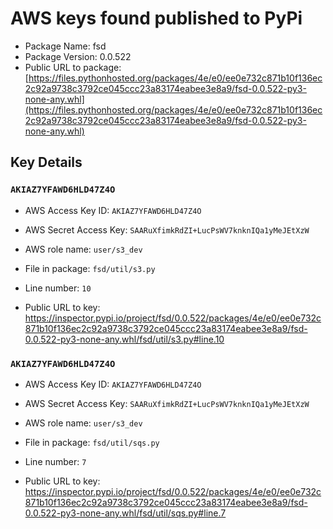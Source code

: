 # AWS keys found published to PyPi

* Package Name: fsd
* Package Version: 0.0.522
* Public URL to package: [https://files.pythonhosted.org/packages/4e/e0/ee0e732c871b10f136ec2c92a9738c3792ce045ccc23a83174eabee3e8a9/fsd-0.0.522-py3-none-any.whl](https://files.pythonhosted.org/packages/4e/e0/ee0e732c871b10f136ec2c92a9738c3792ce045ccc23a83174eabee3e8a9/fsd-0.0.522-py3-none-any.whl)

## Key Details

### `AKIAZ7YFAWD6HLD47Z4O`

* AWS Access Key ID: `AKIAZ7YFAWD6HLD47Z4O`
* AWS Secret Access Key: `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` 
* AWS role name: `user/s3_dev`
* File in package: `fsd/util/s3.py`
* Line number: `10`

* Public URL to key: https://inspector.pypi.io/project/fsd/0.0.522/packages/4e/e0/ee0e732c871b10f136ec2c92a9738c3792ce045ccc23a83174eabee3e8a9/fsd-0.0.522-py3-none-any.whl/fsd/util/s3.py#line.10



### `AKIAZ7YFAWD6HLD47Z4O`

* AWS Access Key ID: `AKIAZ7YFAWD6HLD47Z4O`
* AWS Secret Access Key: `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` 
* AWS role name: `user/s3_dev`
* File in package: `fsd/util/sqs.py`
* Line number: `7`

* Public URL to key: https://inspector.pypi.io/project/fsd/0.0.522/packages/4e/e0/ee0e732c871b10f136ec2c92a9738c3792ce045ccc23a83174eabee3e8a9/fsd-0.0.522-py3-none-any.whl/fsd/util/sqs.py#line.7



